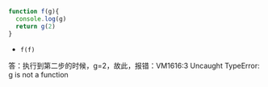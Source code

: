 ```javascript
function f(g){
  console.log(g)
  return g(2)
}
```
- ```f(f)```

答：执行到第二步的时候，g=2，故此，报错：VM1616:3 Uncaught TypeError: g is not a function
